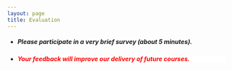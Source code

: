 ```yaml
---
layout: page
title: Evaluation 
--- 
```



<html>
<body>
  
  <ul>
    <li> <h5> Please participate in a very brief survey (about 5 minutes). </h5> </li>
    <li> <h5 style="background-color:white; color:red; text-align: left;"> Your feedback will improve our delivery of future courses. </h5> </li>
    </ul>

  </body>
</html>

<!--
<iframe src="https://forms.gle/7SceZARXxZUgkkBR8" width="100%" height="800" frameborder="0" marginheight="0" marginwidth="0">Loading… </iframe>

-->
